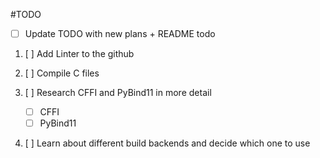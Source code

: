 #TODO
* [ ] Update TODO with new plans + README todo

1.  [ ] Add Linter to the github

2. [ ] Compile C files



3. [ ] Research CFFI and PyBind11 in more detail
   * [ ] CFFI
   * [ ] PyBind11

4. [ ] Learn about different build backends and decide which one to use